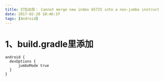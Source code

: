 ```yaml
---
title: 打包出现： Cannot merge new index 65725 into a non-jumbo instruction!
date: 2017-02-20 10:46:37
tags: [Android]
---
```


# 1、build.gradle里添加
```
android {
  dexOptions {
      jumboMode true
  }
}
```
<!--more-->
